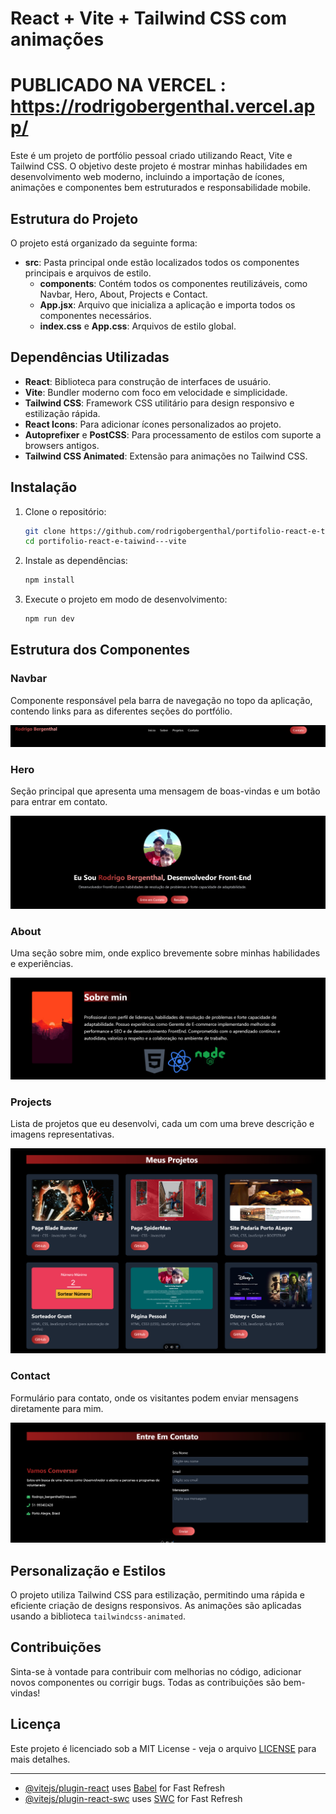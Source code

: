 # React + Vite + Tailwind CSS com animações

# PUBLICADO NA VERCEL : https://rodrigobergenthal.vercel.app/



Este é um projeto de portfólio pessoal criado utilizando React, Vite e Tailwind CSS. O objetivo deste projeto é mostrar minhas habilidades em desenvolvimento web moderno, incluindo a importação de ícones, animações e componentes bem estruturados e responsabilidade mobile.

## Estrutura do Projeto

O projeto está organizado da seguinte forma:

- **src**: Pasta principal onde estão localizados todos os componentes principais e arquivos de estilo.
  - **components**: Contém todos os componentes reutilizáveis, como Navbar, Hero, About, Projects e Contact.
  - **App.jsx**: Arquivo que inicializa a aplicação e importa todos os componentes necessários.
  - **index.css** e **App.css**: Arquivos de estilo global.

## Dependências Utilizadas

- **React**: Biblioteca para construção de interfaces de usuário.
- **Vite**: Bundler moderno com foco em velocidade e simplicidade.
- **Tailwind CSS**: Framework CSS utilitário para design responsivo e estilização rápida.
- **React Icons**: Para adicionar ícones personalizados ao projeto.
- **Autoprefixer** e **PostCSS**: Para processamento de estilos com suporte a browsers antigos.
- **Tailwind CSS Animated**: Extensão para animações no Tailwind CSS.

## Instalação

1. Clone o repositório:
    ```bash
    git clone https://github.com/rodrigobergenthal/portifolio-react-e-taiwind---vite.git
    cd portifolio-react-e-taiwind---vite
    ```

2. Instale as dependências:
    ```bash
    npm install
    ```

3. Execute o projeto em modo de desenvolvimento:
    ```bash
    npm run dev
    ```

## Estrutura dos Componentes

### Navbar

Componente responsável pela barra de navegação no topo da aplicação, contendo links para as diferentes seções do portfólio.

![Navbar](./src/assets/navbar.png)

### Hero

Seção principal que apresenta uma mensagem de boas-vindas e um botão para entrar em contato.

![Hero](./src/assets/hero.png)

### About

Uma seção sobre mim, onde explico brevemente sobre minhas habilidades e experiências.

![About](./src/assets/about.png)

### Projects

Lista de projetos que eu desenvolvi, cada um com uma breve descrição e imagens representativas.

![Projects](./src/assets/projects.png)

### Contact

Formulário para contato, onde os visitantes podem enviar mensagens diretamente para mim.

![Contact](./src/assets/contact.png)

## Personalização e Estilos

O projeto utiliza Tailwind CSS para estilização, permitindo uma rápida e eficiente criação de designs responsivos. As animações são aplicadas usando a biblioteca `tailwindcss-animated`.

## Contribuições

Sinta-se à vontade para contribuir com melhorias no código, adicionar novos componentes ou corrigir bugs. Todas as contribuições são bem-vindas!

## Licença

Este projeto é licenciado sob a MIT License - veja o arquivo [LICENSE](LICENSE) para mais detalhes.

---

- [@vitejs/plugin-react](https://github.com/vitejs/vite-plugin-react/blob/main/packages/plugin-react/README.md) uses [Babel](https://babeljs.io/) for Fast Refresh
- [@vitejs/plugin-react-swc](https://github.com/vitejs/vite-plugin-react-swc) uses [SWC](https://swc.rs/) for Fast Refresh
